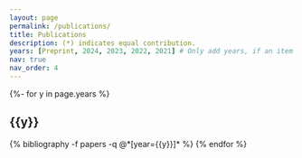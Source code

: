 ```yaml
---
layout: page
permalink: /publications/
title: Publications
description: (*) indicates equal contribution.
years: [Preprint, 2024, 2023, 2022, 2021] # Only add years, if an item for that year exists.
nav: true
nav_order: 4
---
```


<div class="publications">
{%- for y in page.years %}
  <h2 class="year">{{y}}</h2>
  {% bibliography -f papers -q @*[year={{y}}]* %}
{% endfor %}
</div>

<!-- _pages/publications.md -->

<!-- <div class="publications">
{% bibliography %}
</div> -->


